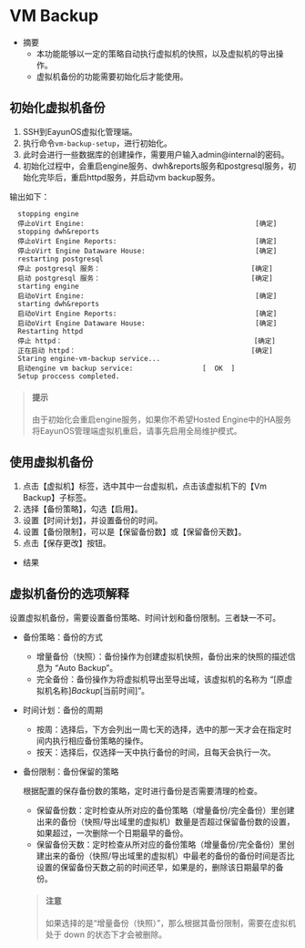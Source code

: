 # VM Backup 

* 摘要
  * 本功能能够以一定的策略自动执行虚拟机的快照，以及虚拟机的导出操作。
  * 虚拟机备份的功能需要初始化后才能使用。

## 初始化虚拟机备份

1. SSH到EayunOS虚拟化管理端。
1. 执行命令`vm-backup-setup`，进行初始化。
1. 此时会进行一些数据库的创建操作，需要用户输入admin@internal的密码。
1. 初始化过程中，会重启engine服务、dwh&reports服务和postgresql服务，初始化完毕后，重启httpd服务，并启动vm backup服务。

  输出如下：

      stopping engine
      停止oVirt Engine:                                          [确定]
      stopping dwh&reports
      停止oVirt Engine Reports:                                  [确定]
      停止oVirt Engine Dataware House:                           [确定]
      restarting postgresql
      停止 postgresql 服务：                                     [确定]
      启动 postgresql 服务：                                     [确定]
      starting engine
      启动oVirt Engine:                                          [确定]
      starting dwh&reports
      启动oVirt Engine Reports:                                  [确定]
      启动oVirt Engine Dataware House:                           [确定]
      Restarting httpd
      停止 httpd：                                               [确定]
      正在启动 httpd：                                           [确定]
      Staring engine-vm-backup service...
      启动engine vm backup service:                 [  OK  ]
      Setup proccess completed.

  > #### 提示
  > 由于初始化会重启engine服务，如果你不希望Hosted Engine中的HA服务将EayunOS管理端虚拟机重启，请事先启用全局维护模式。

## 使用虚拟机备份

1. 点击【虚拟机】标签，选中其中一台虚拟机，点击该虚拟机下的【Vm Backup】子标签。
1. 选择【备份策略】，勾选【启用】。
1. 设置【时间计划】，并设置备份的时间。
1. 设置【备份限制】，可以是【保留备份数】或【保留备份天数】。
1. 点击【保存更改】按钮。

* 结果

  

## 虚拟机备份的选项解释

  设置虚拟机备份，需要设置备份策略、时间计划和备份限制。三者缺一不可。

  * 备份策略：备份的方式
    * 增量备份（快照）：备份操作为创建虚拟机快照，备份出来的快照的描述信息为 “Auto Backup”。
    * 完全备份：备份操作为将虚拟机导出至导出域，该虚拟机的名称为 “[原虚拟机名称]_Backup_[当前时间]”。

  * 时间计划：备份的周期
    * 按周：选择后，下方会列出一周七天的选择，选中的那一天才会在指定时间内执行相应备份策略的操作。
    * 按天：选择后，仅选择一天中执行备份的时间，且每天会执行一次。

  * 备份限制：备份保留的策略

    根据配置的保存备份数的策略，定时进行备份是否需要清理的检查。

    * 保留备份数：定时检查从所对应的备份策略（增量备份/完全备份）里创建出来的备份（快照/导出域里的虚拟机）数量是否超过保留备份数的设置，如果超过，一次删除一个日期最早的备份。
    * 保留备份天数：定时检查从所对应的备份策略（增量备份/完全备份）里创建出来的备份（快照/导出域里的虚拟机）中最老的备份的备份时间是否比设置的保留备份天数之前的时间还早，如果是的，删除该日期最早的备份。

    > #### 注意
    > 如果选择的是“增量备份（快照）”，那么根据其备份限制，需要在虚拟机处于 down 的状态下才会被删除。

